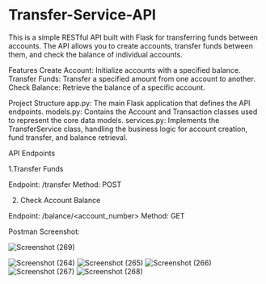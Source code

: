 # Transfer-Service-API
This is a simple RESTful API built with Flask for transferring funds between accounts. The API allows you to create accounts, transfer funds between them, and check the balance of individual accounts.

Features
Create Account: Initialize accounts with a specified balance.
Transfer Funds: Transfer a specified amount from one account to another.
Check Balance: Retrieve the balance of a specific account.

Project Structure
app.py: The main Flask application that defines the API endpoints.
models.py: Contains the Account and Transaction classes used to represent the core data models.
services.py: Implements the TransferService class, handling the business logic for account creation, fund transfer, and balance retrieval.

API Endpoints

1.Transfer Funds

Endpoint: /transfer
Method: POST

2. Check Account Balance

Endpoint: /balance/<account_number>
Method: GET

Postman Screenshot:

![Screenshot (269)](https://github.com/user-attachments/assets/969d31ab-d60a-474b-abec-e7e3819364ac)

![Screenshot (264)](https://github.com/user-attachments/assets/27d7b95c-2355-4faf-b72e-33d9e72c2525)
![Screenshot (265)](https://github.com/user-attachments/assets/7b56aec0-8dc5-4d6a-b971-cbe63056b675)
![Screenshot (266)](https://github.com/user-attachments/assets/31dc8acb-3395-4bc3-a286-afe02beb8031)
![Screenshot (267)](https://github.com/user-attachments/assets/0a94f8c3-5aca-420d-af24-49e1865fd7c2)
![Screenshot (268)](https://github.com/user-attachments/assets/02eb08d4-af2b-42a8-a6f6-38715067909b)

